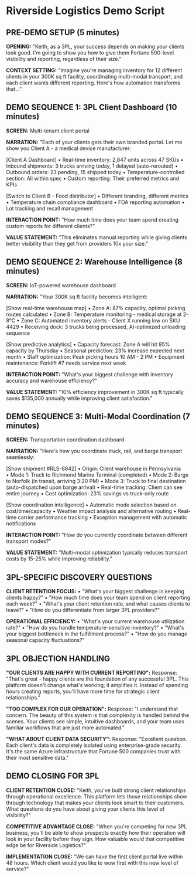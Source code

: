 # Riverside Logistics Demo Script

## PRE-DEMO SETUP (5 minutes)

**OPENING:**
"Keith, as a 3PL, your success depends on making your clients look good. I'm going to show you how to give them Fortune 500-level visibility and reporting, regardless of their size."

**CONTEXT SETTING:**
"Imagine you're managing inventory for 12 different clients in your 300K sq ft facility, coordinating multi-modal transport, and each client wants different reporting. Here's how automation transforms that..."

## DEMO SEQUENCE 1: 3PL Client Dashboard (10 minutes)

**SCREEN:** Multi-tenant client portal

**NARRATION:**
"Each of your clients gets their own branded portal. Let me show you Client A - a medical device manufacturer:

[Client A Dashboard]
• Real-time inventory: 2,847 units across 47 SKUs
• Inbound shipments: 3 trucks arriving today, 1 delayed (auto-rerouted)
• Outbound orders: 23 pending, 15 shipped today
• Temperature-controlled section: All within spec
• Custom reporting: Their preferred metrics and KPIs

[Switch to Client B - Food distributor]
• Different branding, different metrics
• Temperature chain compliance dashboard
• FDA reporting automation
• Lot tracking and recall management

**INTERACTION POINT:**
"How much time does your team spend creating custom reports for different clients?"

**VALUE STATEMENT:**
"This eliminates manual reporting while giving clients better visibility than they get from providers 10x your size."

## DEMO SEQUENCE 2: Warehouse Intelligence (8 minutes)

**SCREEN:** IoT-powered warehouse dashboard

**NARRATION:**
"Your 300K sq ft facility becomes intelligent:

[Show real-time warehouse map]
• Zone A: 87% capacity, optimal picking routes calculated
• Zone B: Temperature monitoring - medical storage at 2-8°C
• Zone C: Automated inventory alerts - Client X running low on SKU 4429
• Receiving dock: 3 trucks being processed, AI-optimized unloading sequence

[Show predictive analytics]
• Capacity forecast: Zone A will hit 95% capacity by Thursday
• Seasonal prediction: 23% increase expected next month
• Staff optimization: Peak picking hours 10 AM - 2 PM
• Equipment maintenance: Forklift #7 needs service next week

**INTERACTION POINT:**
"What's your biggest challenge with inventory accuracy and warehouse efficiency?"

**VALUE STATEMENT:**
"10% efficiency improvement in 300K sq ft typically saves $135,000 annually while improving client satisfaction."

## DEMO SEQUENCE 3: Multi-Modal Coordination (7 minutes)

**SCREEN:** Transportation coordination dashboard

**NARRATION:**
"Here's how you coordinate truck, rail, and barge transport seamlessly:

[Show shipment #RLS-8842]
• Origin: Client warehouse in Pennsylvania  
• Mode 1: Truck to Richmond Marine Terminal (completed)
• Mode 2: Barge to Norfolk (in transit, arriving 3:20 PM)
• Mode 3: Truck to final destination (auto-dispatched upon barge arrival)
• Real-time tracking: Client can see entire journey
• Cost optimization: 23% savings vs truck-only route

[Show coordination intelligence]
• Automatic mode selection based on cost/time/capacity
• Weather impact analysis and alternative routing
• Real-time carrier performance tracking
• Exception management with automatic notifications

**INTERACTION POINT:**
"How do you currently coordinate between different transport modes?"

**VALUE STATEMENT:**
"Multi-modal optimization typically reduces transport costs by 15-25% while improving reliability."

## 3PL-SPECIFIC DISCOVERY QUESTIONS

**CLIENT RETENTION FOCUS:**
• "What's your biggest challenge in keeping clients happy?"
• "How much time does your team spend on client reporting each week?"
• "What's your client retention rate, and what causes clients to leave?"
• "How do you differentiate from larger 3PL providers?"

**OPERATIONAL EFFICIENCY:**
• "What's your current warehouse utilization rate?"
• "How do you handle temperature-sensitive inventory?"
• "What's your biggest bottleneck in the fulfillment process?"
• "How do you manage seasonal capacity fluctuations?"

## 3PL OBJECTION HANDLING

**"OUR CLIENTS ARE HAPPY WITH CURRENT REPORTING":**
Response: "That's great - happy clients are the foundation of any successful 3PL. This platform doesn't change what's working; it amplifies it. Instead of spending hours creating reports, you'll have more time for strategic client relationships."

**"TOO COMPLEX FOR OUR OPERATION":**
Response: "I understand that concern. The beauty of this system is that complexity is handled behind the scenes. Your clients see simple, intuitive dashboards, and your team uses familiar workflows that are just more automated."

**"WHAT ABOUT CLIENT DATA SECURITY":**
Response: "Excellent question. Each client's data is completely isolated using enterprise-grade security. It's the same Azure infrastructure that Fortune 500 companies trust with their most sensitive data."

## DEMO CLOSING FOR 3PL

**CLIENT RETENTION CLOSE:**
"Keith, you've built strong client relationships through operational excellence. This platform lets those relationships show through technology that makes your clients look smart to their customers. What questions do you have about giving your clients this level of visibility?"

**COMPETITIVE ADVANTAGE CLOSE:**
"When you're competing for new 3PL business, you'll be able to show prospects exactly how their operation will look in your facility before they sign. How valuable would that competitive edge be for Riverside Logistics?"

**IMPLEMENTATION CLOSE:**
"We can have the first client portal live within 48 hours. Which client would you like to wow first with this new level of service?"